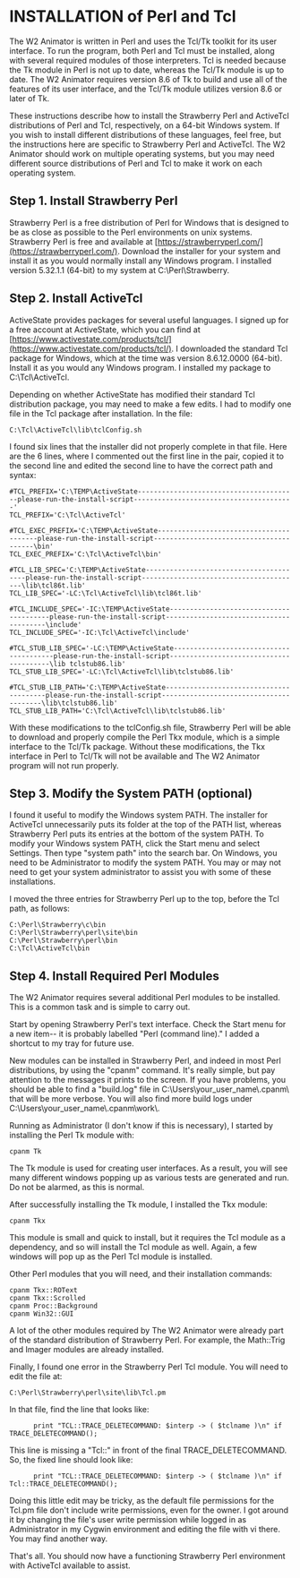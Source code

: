 # INSTALLATION of Perl and Tcl

The W2 Animator is written in Perl and uses the Tcl/Tk toolkit for its
user interface.  To run the program, both Perl and Tcl must be installed,
along with several required modules of those interpreters.  Tcl is needed
because the Tk module in Perl is not up to date, whereas the Tcl/Tk module
is up to date.  The W2 Animator requires version 8.6 of Tk to build and use
all of the features of its user interface, and the Tcl/Tk module utilizes
version 8.6 or later of Tk.

These instructions describe how to install the Strawberry Perl and ActiveTcl
distributions of Perl and Tcl, respectively, on a 64-bit Windows system.
If you wish to install different distributions of these languages, feel free,
but the instructions here are specific to Strawberry Perl and ActiveTcl.
The W2 Animator should work on multiple operating systems, but you may
need different source distributions of Perl and Tcl to make it work on
each operating system.


## Step 1.  Install Strawberry Perl

Strawberry Perl is a free distribution of Perl for Windows that
is designed to be as close as possible to the Perl environments
on unix systems.  Strawberry Perl is free and available at
[https://strawberryperl.com/](https://strawberryperl.com/).  Download the
installer for your system and install it as you would normally install
any Windows program.  I installed version 5.32.1.1 (64-bit) to my system
at C:\Perl\Strawberry\.


## Step 2.  Install ActiveTcl

ActiveState provides packages for several useful languages.
I signed up for a free account at ActiveState, which you can find at
[https://www.activestate.com/products/tcl/](https://www.activestate.com/products/tcl/).
I downloaded the standard Tcl package for Windows, which at the time was
version 8.6.12.0000 (64-bit).  Install it as you would any Windows program.
I installed my package to C:\Tcl\ActiveTcl\.

Depending on whether ActiveState has modified their standard Tcl distribution
package, you may need to make a few edits.  I had to modify one file in
the Tcl package after installation.  In the file:
```
C:\Tcl\ActiveTcl\lib\tclConfig.sh
```
I found six lines that the installer did not properly complete in that file.
Here are the 6 lines, where I commented out the first line in the pair,
copied it to the second line and edited the second line to have the correct
path and syntax:

```
#TCL_PREFIX='C:\TEMP\ActiveState----------------------------------------please-run-the-install-script----------------------------------------'
TCL_PREFIX='C:\Tcl\ActiveTcl'

#TCL_EXEC_PREFIX='C:\TEMP\ActiveState----------------------------------------please-run-the-install-script----------------------------------------\bin'
TCL_EXEC_PREFIX='C:\Tcl\ActiveTcl\bin'

#TCL_LIB_SPEC='C:\TEMP\ActiveState----------------------------------------please-run-the-install-script----------------------------------------\lib\tcl86t.lib'
TCL_LIB_SPEC='-LC:\Tcl\ActiveTcl\lib\tcl86t.lib'

#TCL_INCLUDE_SPEC='-IC:\TEMP\ActiveState----------------------------------------please-run-the-install-script----------------------------------------\include'
TCL_INCLUDE_SPEC='-IC:\Tcl\ActiveTcl\include'

#TCL_STUB_LIB_SPEC='-LC:\TEMP\ActiveState----------------------------------------please-run-the-install-script----------------------------------------\lib tclstub86.lib'
TCL_STUB_LIB_SPEC='-LC:\Tcl\ActiveTcl\lib\tclstub86.lib'

#TCL_STUB_LIB_PATH='C:\TEMP\ActiveState----------------------------------------please-run-the-install-script----------------------------------------\lib\tclstub86.lib'
TCL_STUB_LIB_PATH='C:\Tcl\ActiveTcl\lib\tclstub86.lib'
```

With these modifications to the tclConfig.sh file, Strawberry Perl will
be able to download and properly compile the Perl Tkx module, which is a
simple interface to the Tcl/Tk package.  Without these modifications, the
Tkx interface in Perl to Tcl/Tk will not be available and The W2 Animator
program will not run properly.


## Step 3.  Modify the System PATH (optional)

I found it useful to modify the Windows system PATH.  The installer
for ActiveTcl unnecessarily puts its folder at the top of the PATH list,
whereas Strawberry Perl puts its entries at the bottom of the system PATH.
To modify your Windows system PATH, click the Start menu and select Settings.
Then type "system path" into the search bar.  On Windows, you need to be
Administrator to modify the system PATH.  You may or may not need to get
your system administrator to assist you with some of these installations.

I moved the three entries for Strawberry Perl up to the top, before the
Tcl path, as follows:
```
C:\Perl\Strawberry\c\bin
C:\Perl\Strawberry\perl\site\bin
C:\Perl\Strawberry\perl\bin
C:\Tcl\ActiveTcl\bin
```


## Step 4.  Install Required Perl Modules

The W2 Animator requires several additional Perl modules to be installed.
This is a common task and is simple to carry out.

Start by opening Strawberry Perl's text interface.  Check the Start menu
for a new item-- it is probably labelled "Perl (command line)."  I added
a shortcut to my tray for future use.

New modules can be installed in Strawberry Perl, and indeed in most Perl
distributions, by using the "cpanm" command.  It's really simple, but pay
attention to the messages it prints to the screen.  If you have problems, you
should be able to find a "build.log" file in C:\Users\your_user_name\\.cpanm\\
that will be more verbose.  You will also find more build logs under
C:\Users\your_user_name\\.cpanm\work\\.

Running as Administrator (I don't know if this is necessary), I started
by installing the Perl Tk module with:
```
cpanm Tk
```
The Tk module is used for creating user interfaces.  As a result, you will
see many different windows popping up as various tests are generated and run.
Do not be alarmed, as this is normal.

After successfully installing the Tk module, I installed the Tkx module:
```
cpanm Tkx
```
This module is small and quick to install, but it requires the Tcl module
as a dependency, and so will install the Tcl module as well.  Again,
a few windows will pop up as the Perl Tcl module is installed.

Other Perl modules that you will need, and their installation commands:
```
cpanm Tkx::ROText
cpanm Tkx::Scrolled
cpanm Proc::Background
cpanm Win32::GUI
```

A lot of the other modules required by The W2 Animator were already part of
the standard distribution of Strawberry Perl.  For example, the Math::Trig
and Imager modules are already installed.

Finally, I found one error in the Strawberry Perl Tcl module.  You will
need to edit the file at:
```
C:\Perl\Strawberry\perl\site\lib\Tcl.pm
```
In that file, find the line that looks like:
```
      print "TCL::TRACE_DELETECOMMAND: $interp -> ( $tclname )\n" if TRACE_DELETECOMMAND();
```
This line is missing a "Tcl::" in front of the final TRACE_DELETECOMMAND.  So,
the fixed line should look like:
```
      print "TCL::TRACE_DELETECOMMAND: $interp -> ( $tclname )\n" if Tcl::TRACE_DELETECOMMAND();
```
Doing this little edit may be tricky, as the default file permissions for
the Tcl.pm file don't include write permissions, even for the owner.  I got
around it by changing the file's user write permission while logged in as
Administrator in my Cygwin environment and editing the file with vi there.
You may find another way.

That's all.  You should now have a functioning Strawberry Perl environment
with ActiveTcl available to assist.
